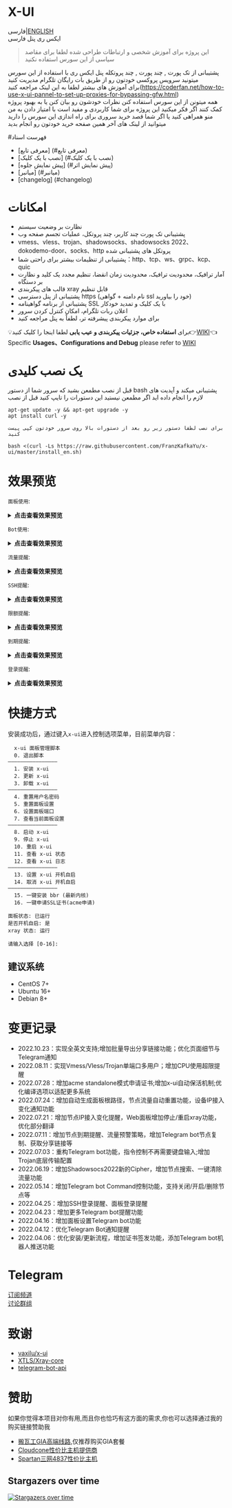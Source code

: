 # X-UI
فارسی|[ENGLISH](./README_EN.md)  
ایکس ری پنل فارسی
> این پروژه برای آموزش  شخصی و ارتباطات طراحی شده لطفا برای مقاصد سیاسی از این سورس استفاده نکنید

پشتیبانی از تک پورت , چند پورت , چند پروتکله پنل ایکس ری
با استفاده از این سورس میتونید سرویس پروکسی خودتون رو از طریق بات رایگان تلگرام مدیریت کنید   
برای آموزش های بیشتر لطفا به این لینک مراجعه کنید(https://coderfan.net/how-to-use-x-ui-pannel-to-set-up-proxies-for-bypassing-gfw.html)  
همه میتونن از این سورس استفاده کنن نظرات خودشون رو بیان کنن یا به بهبود پروژه کمک کنند 
اگر فکر میکنید این پروژه برای شما کاربردی و مفید است با امتیاز دادن به من منو همراهی کنید
یا اگر شما قصد خرید سروری برای راه اندازی این سورس را دارید میتوانید از لینک های آخر همین صفحه خرید خودتون رو انجام بدید 

#فهرست اسناد
- [معرفی تابع] (#معرفی تابع)
- [نصب با یک کلیک] (#نصب با یک کلیک)
- [پیش نمایش جلوه] (#پیش نمایش اثر)
- [میانبر] (#میانبر)
- [changelog] (#changelog)

# امکانات

- نظارت بر وضعیت سیستم
- پشتیبانی تک پورت چند کاربر، چند پروتکل، عملیات تجسم صفحه وب
- vmess、vless、trojan、shadowsocks、shadowsocks 2022、dokodemo-door、socks、http پروتکل های پشتیبانی شده
- پشتیبانی از تنظیمات بیشتر برای راحتی شما：http、tcp、ws、grpc、kcp、quic
- آمار ترافیک، محدودیت ترافیک، محدودیت زمان انقضا، تنظیم مجدد یک کلید و نظارت بر دستگاه
- قالب های پیکربندی xray قابل تنظیم
-  پشتیبانی از پنل دسترسی https (نام دامنه + گواهی ssl خود را بیاورید)
- پشتیبانی از برنامه گواهینامه SSL با یک کلیک و تمدید خودکار
- اعلان ربات تلگرام، امکان کنترل کردن سرور
- برای موارد پیکربندی پیشرفته تر، لطفاً به پنل مراجعه کنید

:bulb:برای **استفاده خاص، جزئیات پیکربندی و عیب یابی** لطفا اینجا را کلیک کنید:point_right:[WIKI](https://github.com/FranzKafkaYu/x-ui/wiki):point_left:  
 Specific **Usages、Configurations and Debug** please refer to [WIKI](https://github.com/FranzKafkaYu/x-ui/wiki)    
# یک نصب کلیدی
قبل از نصب مطمعن بشید که سرور شما از دستور
bash
پشتیبانی میکند و آپدیت های لازم را انجام داده اید 
اگر مطمعن نیستید این دستورات را تایپ کنید قبل از نصب
```  
apt-get update -y && apt-get upgrade -y
apt install curl -y
```
```    
برای نصب لطفا دستور زیر رو بعد از دستورات بالا روی سرور خودتون کپی پیست کنید

bash <(curl -Ls https://raw.githubusercontent.com/FranzKafkaYu/x-ui/master/install_en.sh)
```    
# 效果预览  
`面板使用`:  
<details>
<summary><b>点击查看效果预览</b></summary>  
  
![image](https://user-images.githubusercontent.com/38254177/180629631-f76a05c8-ecf0-4685-bbc7-a7058747d213.png)  
![image](https://user-images.githubusercontent.com/38254177/180629662-b7a325fc-1ebb-47c9-992c-1e7c758a326b.png)


 </details>  
 
`Bot使用`:  
<details>
<summary><b>点击查看效果预览</b></summary>  
  
![image](https://user-images.githubusercontent.com/38254177/178551055-893936b7-b75f-4ee8-a773-eee7c6f43f51.png)  
 
</details>  

`流量提醒`:  
<details>
<summary><b>点击查看效果预览</b></summary> 
  
![image](https://user-images.githubusercontent.com/38254177/180039760-dc987a30-e21c-49a3-8e03-19666566a822.png)

</details>  

`SSH提醒`:  
<details>
<summary><b>点击查看效果预览</b></summary> 
  
![image](https://user-images.githubusercontent.com/38254177/180040129-2ec1a7c0-abd3-41dc-aab0-8cd22415c943.png)

</details>  

`限额提醒`:  
<details>
<summary><b>点击查看效果预览</b></summary> 
  
![image](https://user-images.githubusercontent.com/38254177/180040521-af6e9ef8-d7e5-44e8-834e-25b3b8e3e1b5.png)

</details>  

`到期提醒`:  
<details>
<summary><b>点击查看效果预览</b></summary> 
  
![image](https://user-images.githubusercontent.com/38254177/180041690-90ca4b1f-3a2d-470b-bc0c-eca9261a739a.png)

</details>  

`登录提醒`:  
<details>
<summary><b>点击查看效果预览</b></summary> 
  
![image](https://user-images.githubusercontent.com/38254177/180040913-b8bf2fe1-6fc1-43ab-a683-ae23db1866b2.png)  
![image](https://user-images.githubusercontent.com/38254177/180041179-a5f4cd52-a1ba-4aa9-abb2-b94e36722385.png)

</details>  




# 快捷方式
安装成功后，通过键入`x-ui`进入控制选项菜单，目前菜单内容：
```
  x-ui 面板管理脚本
  0. 退出脚本
————————————————
  1. 安装 x-ui
  2. 更新 x-ui
  3. 卸载 x-ui
————————————————
  4. 重置用户名密码
  5. 重置面板设置
  6. 设置面板端口
  7. 查看当前面板设置
————————————————
  8. 启动 x-ui
  9. 停止 x-ui
  10. 重启 x-ui
  11. 查看 x-ui 状态
  12. 查看 x-ui 日志
————————————————
  13. 设置 x-ui 开机自启
  14. 取消 x-ui 开机自启
————————————————
  15. 一键安装 bbr (最新内核)
  16. 一键申请SSL证书(acme申请)
 
面板状态: 已运行
是否开机自启: 是
xray 状态: 运行

请输入选择 [0-16]: 
```
## 建议系统

- CentOS 7+
- Ubuntu 16+
- Debian 8+

# 变更记录  
- 2022.10.23：实现全英文支持;增加批量导出分享链接功能；优化页面细节与Telegram通知    
- 2022.08.11：实现Vmess/Vless/Trojan单端口多用户；增加CPU使用超限提醒  
- 2022.07.28：增加acme standalone模式申请证书;增加x-ui自动保活机制;优化编译选项以适配更多系统  
- 2022.07.24：增加自动生成面板根路径，节点流量自动重置功能，设备IP接入变化通知功能
- 2022.07.21：增加节点IP接入变化提醒，Web面板增加停止/重启xray功能，优化部分翻译
- 2022.07.11：增加节点到期提醒、流量预警策略，增加Telegram bot节点复制、获取分享链接等
- 2022.07.03：重构Telegram bot功能，指令控制不再需要键盘输入;增加Trojan底层传输配置
- 2022.06.19：增加Shadowsocs2022新的Cipher，增加节点搜索、一键清除流量功能
- 2022.05.14：增加Telegram bot Command控制功能，支持关闭/开启/删除节点等
- 2022.04.25：增加SSH登录提醒、面板登录提醒
- 2022.04.23：增加更多Telegram bot提醒功能
- 2022.04.16：增加面板设置Telegram bot功能
- 2022.04.12：优化Telegram Bot通知提醒
- 2022.04.06：优化安装/更新流程，增加证书签发功能，添加Telegram bot机器人推送功能
# Telegram

[订阅频道](https://t.me/CoderfanBaby)  
[讨论群组](https://t.me/franzkafayu)

# 致谢

- [vaxilu/x-ui](https://github.com/vaxilu/x-ui)
- [XTLS/Xray-core](https://github.com/XTLS/Xray-core)
- [telegram-bot-api](https://github.com/go-telegram-bot-api/telegram-bot-api)  

# 赞助  

如果你觉得本项目对你有用,而且你也恰巧有这方面的需求,你也可以选择通过我的购买链接赞助我  
- [搬瓦工GIA高端线路](https://bandwagonhost.com/aff.php?aff=65703),仅推荐购买GIA套餐      
- [Cloudcone性价比主机提供商](https://app.cloudcone.com/?ref=7536)  
- [Spartan三网4837性价比主机](https://billing.spartanhost.net/aff.php?aff=1875)  

## Stargazers over time

[![Stargazers over time](https://starchart.cc/FranzKafkaYu/x-ui.svg)](https://starchart.cc/FranzKafkaYu/x-ui)
